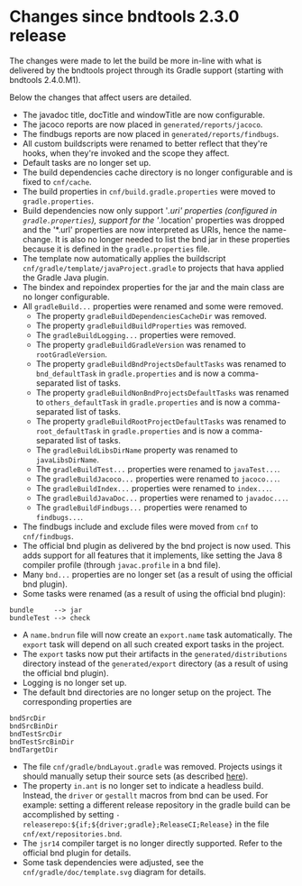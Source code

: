 # Changes since bndtools 2.3.0 release

The changes were made to let the build be more in-line with what is delivered
by the bndtools project through its Gradle support (starting with
bndtools 2.4.0.M1).

Below the changes that affect users are detailed.

* The javadoc title, docTitle and windowTitle are now configurable.
* The jacoco reports are now placed in ```generated/reports/jacoco```.
* The findbugs reports are now placed in ```generated/reports/findbugs```.
* All custom buildscripts were renamed to better reflect that they're hooks,
  when they're invoked and the scope they affect.
* Default tasks are no longer set up.
* The build dependencies cache directory is no longer configurable and is fixed
  to ```cnf/cache```.
* The build properties in ```cnf/build.gradle.properties``` were moved
  to ```gradle.properties```.
* Build dependencies now only support '*.uri' properties (configured
  in ```gradle.properties```), support for the '*.location' properties was
  dropped and the '*.url' properties are now interpreted as URIs, hence the
  name-change. It is also no longer needed to list the bnd jar in these
  properties because it is defined in the ```gradle.properties``` file.
* The template now automatically applies the
  buildscript ```cnf/gradle/template/javaProject.gradle``` to projects that
  hava applied the Gradle Java plugin.
* The bindex and repoindex properties for the jar and the main class are no
  longer configurable.
* All ```gradleBuild...``` properties were renamed and some were removed.
  * The property ```gradleBuildDependenciesCacheDir``` was removed.
  * The property ```gradleBuildBuildProperties``` was removed.
  * The ```gradleBuildLogging...``` properties were removed.
  * The property ```gradleBuildGradleVersion``` was renamed
    to ```rootGradleVersion```.
  * The property ```gradleBuildBndProjectsDefaultTasks``` was renamed
    to ```bnd_defaultTask``` in ```gradle.properties``` and is now a
    comma-separated list of tasks.
  * The property ```gradleBuildNonBndProjectsDefaultTasks``` was renamed
    to ```others_defaultTask``` in ```gradle.properties``` and is now a
    comma-separated list of tasks.
  * The property ```gradleBuildRootProjectDefaultTasks``` was renamed
    to ```root_defaultTask``` in ```gradle.properties``` and is now a
    comma-separated list of tasks.
  * The ```gradleBuildLibsDirName``` property was renamed
    to ```javaLibsDirName```.
  * The ```gradleBuildTest...``` properties were renamed
    to ```javaTest...```.
  * The ```gradleBuildJacoco...``` properties were renamed
    to ```jacoco...```.
  * The ```gradleBuildIndex...``` properties were renamed
    to ```index...```.
  * The ```gradleBuildJavaDoc...``` properties were renamed
    to ```javadoc...```.
  * The ```gradleBuildFindbugs...``` properties were renamed
    to ```findbugs...```.
* The findbugs include and exclude files were moved from ```cnf```
  to ```cnf/findbugs```.
* The official bnd plugin as delivered by the bnd project is now used. This adds
  support for all features that it implements, like setting the Java 8 compiler
  profile (through ```javac.profile``` in a bnd file).
* Many ```bnd...``` properties are no longer set  (as a result of using the
  official bnd plugin).
* Some tasks were renamed (as a result of using the official bnd plugin):

```
bundle     --> jar
bundleTest --> check
```

* A ```name.bndrun``` file will now create an ```export.name```  task
  automatically. The ```export``` task will depend on all such created export
  tasks in the project.
* The ```export``` tasks now put their artifacts in
  the ```generated/distributions``` directory instead of
  the ```generated/export``` directory (as a result of using the official bnd
  plugin).
* Logging is no longer set up.
* The default bnd directories are no longer setup on the project. The
  corresponding properties are

```
bndSrcDir
bndSrcBinDir
bndTestSrcDir
bndTestSrcBinDir
bndTargetDir
```

* The file ```cnf/gradle/bndLayout.gradle``` was removed. Projects usings it
  should manually setup their source sets
  (as described [here](BUILDING-GRADLE.md#AddingJavaProjectsToTheBuild)).
* The property ```in.ant``` is no longer set to indicate a headless build.
  Instead, the ```driver``` or ```gestallt``` macros from bnd can be used.
  For example: setting a different release repository in the gradle build can
  be accomplished by
  setting ```-releaserepo:${if;${driver;gradle};ReleaseCI;Release}``` in the
  file ```cnf/ext/repositories.bnd```.
* The ```jsr14``` compiler target is no longer directly supported.
  Refer to the official bnd plugin for details.
* Some task dependencies were adjusted, see
  the ```cnf/gradle/doc/template.svg``` diagram for details.
